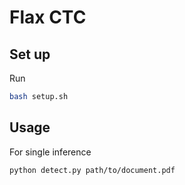 # Flax CTC

## Set up
Run
```bash
bash setup.sh
```
## Usage
For single inference
```bash
python detect.py path/to/document.pdf
```
